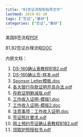 ```yaml
---
title: "B1签证流程和指导文件"
lastmod: 2019-02-20
tags: ["签证","暑研"]
categories: ["签证","暑研"]
---
```




美国B签流程[PDF](https://github.com/jialanxin/njuphy-/raw/master/B1%E7%AD%BE%E8%AF%81%E6%8C%87%E5%AF%BC/%E7%BE%8E%E5%9B%BDB%E7%AD%BE%E6%B5%81%E7%A8%8B.pdf)

B1,B2签证办理流程[DOC](https://github.com/jialanxin/njuphy-/raw/master/B1%E7%AD%BE%E8%AF%81%E6%8C%87%E5%AF%BC/B1%2CB2%E7%AD%BE%E8%AF%81%E5%8A%9E%E7%90%86%E6%B5%81%E7%A8%8B.docx)

内嵌文档：

1. [DS-160确认表教程B1B2.pdf](https://github.com/jialanxin/njuphy-/blob/master/B1%E7%AD%BE%E8%AF%81%E6%8C%87%E5%AF%BC/%E5%86%85%E5%B5%8C%E6%96%87%E6%A1%A3/DS-160%E7%A1%AE%E8%AE%A4%E8%A1%A8%E6%95%99%E7%A8%8BB1B2.pdf)
2. [DS-160确认页-样本.pdf](https://github.com/jialanxin/njuphy-/blob/master/B1%E7%AD%BE%E8%AF%81%E6%8C%87%E5%AF%BC/%E5%86%85%E5%B5%8C%E6%96%87%E6%A1%A3/DS-160%E7%A1%AE%E8%AE%A4%E9%A1%B5-%E6%A0%B7%E6%9C%AC.pdf)
3. [Sponsor Letter模板.doc](https://github.com/jialanxin/njuphy-/blob/master/B1%E7%AD%BE%E8%AF%81%E6%8C%87%E5%AF%BC/%E5%86%85%E5%B5%8C%E6%96%87%E6%A1%A3/Sponsor%20Letter%E6%A8%A1%E6%9D%BF.doc)
4. [各大银行存款证明开具办法.pdf](https://github.com/jialanxin/njuphy-/blob/master/B1%E7%AD%BE%E8%AF%81%E6%8C%87%E5%AF%BC/%E5%86%85%E5%B5%8C%E6%96%87%E6%A1%A3/%E5%90%84%E5%A4%A7%E9%93%B6%E8%A1%8C%E5%AD%98%E6%AC%BE%E8%AF%81%E6%98%8E%E5%BC%80%E5%85%B7%E5%8A%9E%E6%B3%95.pdf)
5. [存款证明删减版.pdf](https://github.com/jialanxin/njuphy-/blob/master/B1%E7%AD%BE%E8%AF%81%E6%8C%87%E5%AF%BC/%E5%86%85%E5%B5%8C%E6%96%87%E6%A1%A3/%E5%AD%98%E6%AC%BE%E8%AF%81%E6%98%8E%E5%88%A0%E5%87%8F%E7%89%88.pdf)
6. [工作收入证明-模版1.doc](https://github.com/jialanxin/njuphy-/blob/master/B1%E7%AD%BE%E8%AF%81%E6%8C%87%E5%AF%BC/%E5%86%85%E5%B5%8C%E6%96%87%E6%A1%A3/%E5%B7%A5%E4%BD%9C%E6%94%B6%E5%85%A5%E8%AF%81%E6%98%8E-%E6%A8%A1%E7%89%881.doc)
7. [工作收入证明-模版2.doc](https://github.com/jialanxin/njuphy-/blob/master/B1%E7%AD%BE%E8%AF%81%E6%8C%87%E5%AF%BC/%E5%86%85%E5%B5%8C%E6%96%87%E6%A1%A3/%E5%B7%A5%E4%BD%9C%E6%94%B6%E5%85%A5%E8%AF%81%E6%98%8E-%E6%A8%A1%E7%89%882.doc)
8. [注意事项：工作收入证明.doc](https://github.com/jialanxin/njuphy-/blob/master/B1%E7%AD%BE%E8%AF%81%E6%8C%87%E5%AF%BC/%E5%86%85%E5%B5%8C%E6%96%87%E6%A1%A3/%E6%B3%A8%E6%84%8F%E4%BA%8B%E9%A1%B9%EF%BC%9A%E5%B7%A5%E4%BD%9C%E6%94%B6%E5%85%A5%E8%AF%81%E6%98%8E.doc)
9. [签证照片要求.pdf](https://github.com/jialanxin/njuphy-/blob/master/B1%E7%AD%BE%E8%AF%81%E6%8C%87%E5%AF%BC/%E5%86%85%E5%B5%8C%E6%96%87%E6%A1%A3/%E7%AD%BE%E8%AF%81%E7%85%A7%E7%89%87%E8%A6%81%E6%B1%82.pdf)
10. [网上预约签证确认表教程B1B2.pdf](https://github.com/jialanxin/njuphy-/blob/master/B1%E7%AD%BE%E8%AF%81%E6%8C%87%E5%AF%BC/%E5%86%85%E5%B5%8C%E6%96%87%E6%A1%A3/%E7%BD%91%E4%B8%8A%E9%A2%84%E7%BA%A6%E7%AD%BE%E8%AF%81%E7%A1%AE%E8%AE%A4%E8%A1%A8%E6%95%99%E7%A8%8BB1B2.pdf)
11. [领取护照授权书.pdf](https://github.com/jialanxin/njuphy-/blob/master/B1%E7%AD%BE%E8%AF%81%E6%8C%87%E5%AF%BC/%E5%86%85%E5%B5%8C%E6%96%87%E6%A1%A3/%E9%A2%86%E5%8F%96%E6%8A%A4%E7%85%A7%E6%8E%88%E6%9D%83%E4%B9%A6.pdf)